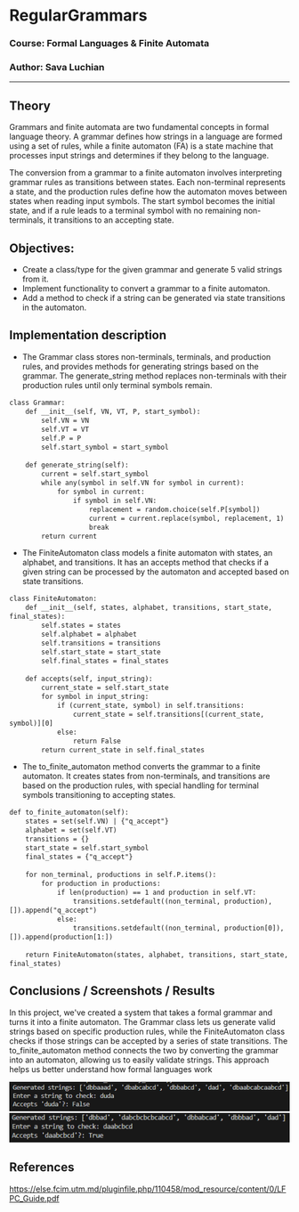# RegularGrammars

### Course: Formal Languages & Finite Automata
### Author: Sava Luchian

----

## Theory
Grammars and finite automata are two fundamental concepts in formal language theory. A grammar defines how strings in a language are formed using a set of rules, while a finite automaton (FA) is a state machine that processes input strings and determines if they belong to the language.

The conversion from a grammar to a finite automaton involves interpreting grammar rules as transitions between states. Each non-terminal represents a state, and the production rules define how the automaton moves between states when reading input symbols. The start symbol becomes the initial state, and if a rule leads to a terminal symbol with no remaining non-terminals, it transitions to an accepting state.


## Objectives:

* Create a class/type for the given grammar and generate 5 valid strings from it.
* Implement functionality to convert a grammar to a finite automaton.
* Add a method to check if a string can be generated via state transitions in the automaton.


## Implementation description

* The Grammar class stores non-terminals, terminals, and production rules, and provides methods for generating strings based on the grammar. The generate_string method replaces non-terminals with their production rules until only terminal symbols remain.

```
class Grammar:
    def __init__(self, VN, VT, P, start_symbol):
        self.VN = VN
        self.VT = VT
        self.P = P
        self.start_symbol = start_symbol

    def generate_string(self):
        current = self.start_symbol
        while any(symbol in self.VN for symbol in current):
            for symbol in current:
                if symbol in self.VN:
                    replacement = random.choice(self.P[symbol])
                    current = current.replace(symbol, replacement, 1)
                    break
        return current
```

* The FiniteAutomaton class models a finite automaton with states, an alphabet, and transitions. It has an accepts method that checks if a given string can be processed by the automaton and accepted based on state transitions.

```
class FiniteAutomaton:
    def __init__(self, states, alphabet, transitions, start_state, final_states):
        self.states = states
        self.alphabet = alphabet
        self.transitions = transitions
        self.start_state = start_state
        self.final_states = final_states

    def accepts(self, input_string):
        current_state = self.start_state
        for symbol in input_string:
            if (current_state, symbol) in self.transitions:
                current_state = self.transitions[(current_state, symbol)][0]
            else:
                return False
        return current_state in self.final_states
```

* The to_finite_automaton method converts the grammar to a finite automaton. It creates states from non-terminals, and transitions are based on the production rules, with special handling for terminal symbols transitioning to accepting states.

```
def to_finite_automaton(self):
    states = set(self.VN) | {"q_accept"}
    alphabet = set(self.VT)
    transitions = {}
    start_state = self.start_symbol
    final_states = {"q_accept"}

    for non_terminal, productions in self.P.items():
        for production in productions:
            if len(production) == 1 and production in self.VT:
                transitions.setdefault((non_terminal, production), []).append("q_accept")
            else:
                transitions.setdefault((non_terminal, production[0]), []).append(production[1:])
    
    return FiniteAutomaton(states, alphabet, transitions, start_state, final_states)

```


## Conclusions / Screenshots / Results

In this project, we've created a system that takes a formal grammar and turns it into a finite automaton. The Grammar class lets us generate valid strings based on specific production rules, while the FiniteAutomaton class checks if those strings can be accepted by a series of state transitions. The to_finite_automaton method connects the two by converting the grammar into an automaton, allowing us to easily validate strings. This approach helps us better understand how formal languages work

![Result 1](result-1.png)
![Result 2](result-2.png)

## References

https://else.fcim.utm.md/pluginfile.php/110458/mod_resource/content/0/LFPC_Guide.pdf